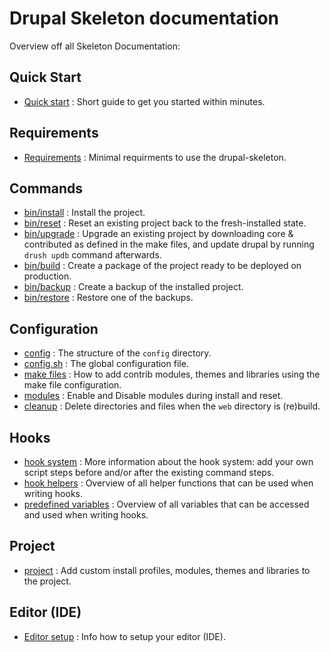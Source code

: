 # Drupal Skeleton documentation

Overview off all Skeleton Documentation:

## Quick Start
- [Quick start](quick-start.md) : Short guide to get you started within minutes.

## Requirements
- [Requirements](requirements.md) : Minimal requirments to use the
  drupal-skeleton.

## Commands
- [bin/install](command-install.md) : Install the project.
- [bin/reset](command-reset.md) : Reset an existing project back to the
  fresh-installed state.
- [bin/upgrade](command-upgrade.md) : Upgrade an existing project by downloading
  core & contributed as defined in the make files, and update drupal by running
  `drush updb` command afterwards.
- [bin/build](command-build.md) : Create a package of the project ready to be
  deployed on production.
- [bin/backup](command-backup.md) : Create a backup of the installed project.
- [bin/restore](command-restore.md) : Restore one of the backups.


## Configuration
- [config](config.md) : The structure of the `config` directory.
- [config.sh](config-config.md) : The global configuration file.
- [make files](config-make.md) : How to add contrib modules, themes and
  libraries using the make file configuration.
- [modules](config-modules.md) : Enable and Disable modules during install and
  reset.
- [cleanup](config-cleanup.md) : Delete directories and files when the `web`
  directory is (re)build.


## Hooks
- [hook system](hooks.md) : More information about the hook system: add
  your own script steps before and/or after the existing command steps.
- [hook helpers](hooks-helpers.md) : Overview of all helper functions that can
  be used when writing hooks.
- [predefined variables](hooks-variables.md) : Overview of all variables that
  can be accessed and used when writing hooks.


## Project
- [project](project.md) : Add custom install profiles, modules, themes and
  libraries to the project.


## Editor (IDE)
- [Editor setup](editor.md) : Info how to setup your editor (IDE).
